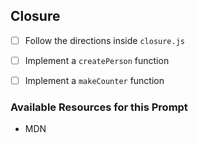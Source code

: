 ## Closure

- [ ] Follow the directions inside `closure.js`
* [ ] Implement a `createPerson` function
* [ ] Implement a `makeCounter` function


### Available Resources for this Prompt
  * MDN
